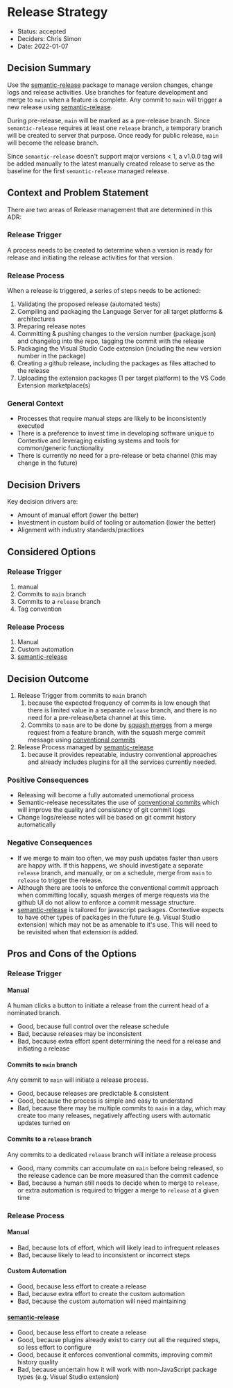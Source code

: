# Release Strategy 

* Status: accepted
* Deciders: Chris Simon
* Date: 2022-01-07

## Decision Summary

Use the [semantic-release](https://www.npmjs.com/package/semantic-release) package to manage version changes, change logs and release activities.  Use branches for feature development and merge to `main` when a feature is complete.  Any commit to `main` will trigger a new release using [semantic-release](https://www.npmjs.com/package/semantic-release).

During pre-release, `main` will be marked as a pre-release branch.  Since `semantic-release` requires at least one `release` branch, a temporary branch will be created to server that purpose. Once ready for public release, `main` will become the release branch.

Since `semantic-release` doesn't support major versions < 1, a v1.0.0 tag will be added manually to the latest manually created release to serve as the baseline for the first `semantic-release` managed release.

## Context and Problem Statement

There are two areas of Release management that are determined in this ADR:

### Release Trigger

A process needs to be created to determine when a version is ready for release and initiating the release activities for that version.

### Release Process

When a release is triggered, a series of steps needs to be actioned:

1. Validating the proposed release (automated tests)
2. Compiling and packaging the Language Server for all target platforms & architectures
3. Preparing release notes
4. Committing & pushing changes to the version number (package.json) and changelog into the repo, tagging the commit with the release
5. Packaging the Visual Studio Code extension (including the new version number in the package)
6. Creating a github release, including the packages as files attached to the release
7. Uploading the extension packages (1 per target platform) to the VS Code Extension marketplace(s)

### General Context

* Processes that require manual steps are likely to be inconsistently executed
* There is a preference to invest time in developing software unique to Contextive and leveraging existing systems and tools for common/generic functionality
* There is currently no need for a pre-release or beta channel (this may change in the future)

## Decision Drivers 

Key decision drivers are:

* Amount of manual effort (lower the better)
* Investment in custom build of tooling or automation (lower the better)
* Alignment with industry standards/practices

## Considered Options

### Release Trigger

1. manual
2. Commits to `main` branch
3. Commits to a `release` branch
4. Tag convention

### Release Process

1. Manual
2. Custom automation
3. [semantic-release](https://www.npmjs.com/package/semantic-release)

## Decision Outcome

1. Release Trigger from commits to `main` branch
   1. because the expected frequency of commits is low enough that there is limited value in a separate `release` branch, and there is no need for a pre-release/beta channel at this time.
   2. Commits to `main` are to be done by [squash merges](https://docs.github.com/en/pull-requests/collaborating-with-pull-requests/incorporating-changes-from-a-pull-request/about-pull-request-merges#squash-and-merge-your-pull-request-commits) from a merge request from a feature branch, with the squash merge commit message using [conventional commits](https://www.conventionalcommits.org/en/v1.0.0/)
2. Release Process managed by [semantic-release](https://www.npmjs.com/package/semantic-release)
   1. because it provides repeatable, industry conventional approaches and already includes plugins for all the services currently needed.

### Positive Consequences 

* Releasing will become a fully automated unemotional process
* Semantic-release necessitates the use of [conventional commits](https://www.conventionalcommits.org/en/v1.0.0/) which will improve the quality and consistency of git commit logs
* Change logs/release notes will be based on git commit history automatically

### Negative Consequences

* If we merge to main too often, we may push updates faster than users are happy with.  If this happens, we should investigate a separate `release` branch, and manually, or on a schedule, merge from `main` to `release` to trigger the release.
* Although there are tools to enforce the conventional commit approach when committing locally, squash merges of merge requests via the github UI do not allow to enforce a commit message structure.  
* [semantic-release](https://www.npmjs.com/package/semantic-release) is tailored for javascript packages.  Contextive expects to have other types of packages in the future (e.g. Visual Studio extension) which may not be as amenable to it's use.  This will need to be revisited when that extension is added.

## Pros and Cons of the Options

### Release Trigger

#### Manual

A human clicks a button to initiate a release from the current head of a nominated branch.

* Good, because full control over the release schedule
* Bad, because releases may be inconsistent
* Bad, because extra effort spent determining the need for a release and initiating a release

#### Commits to `main` branch

Any commit to `main` will initiate a release process.

* Good, because releases are predictable & consistent
* Good, because the process is simple and easy to understand
* Bad, because there may be multiple commits to `main` in a day, which may create too many releases, negatively affecting users with automatic updates turned on

#### Commits to a `release` branch

Any commits to a dedicated `release` branch will initiate a release process

* Good, many commits can accumulate on `main` before being released, so the release cadence can be more measured than the commit cadence
* Bad, because a human still needs to decide when to merge to `release`, or extra automation is required to trigger a merge to `release` at a given time

### Release Process

#### Manual

* Bad, because lots of effort, which will likely lead to infrequent releases
* Bad, because likely to lead to inconsistent or incorrect steps

#### Custom Automation

* Good, because less effort to create a release
* Bad, because extra effort to create the custom automation
* Bad, because the custom automation will need maintaining

#### [semantic-release](https://www.npmjs.com/package/semantic-release)

* Good, because less effort to create a release
* Good, because plugins already exist to carry out all the required steps, so less effort to configure
* Good, because it enforces conventional commits, improving commit history quality
* Bad, because uncertain how it will work with non-JavaScript package types (e.g. Visual Studio extension)